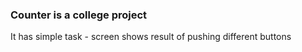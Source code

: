 ### Counter is a college project

It has simple task - screen shows result of pushing different buttons
